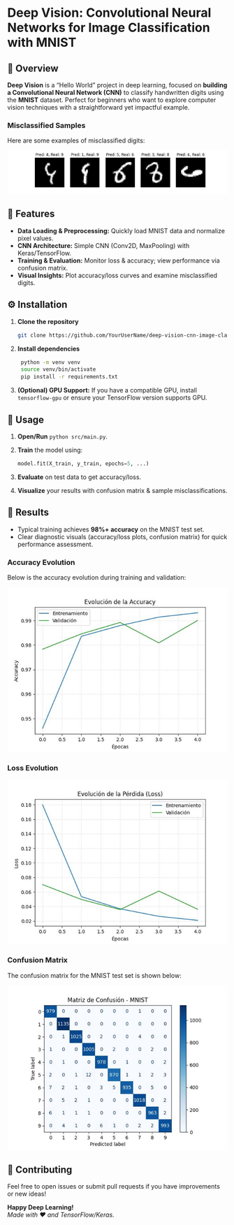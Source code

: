 # Deep Vision: Convolutional Neural Networks for Image Classification with MNIST

## 🔬 Overview

**Deep Vision** is a “Hello World” project in deep learning, focused on **building a Convolutional Neural Network (CNN)** to classify handwritten digits using the **MNIST** dataset. Perfect for beginners who want to explore computer vision techniques with a straightforward yet impactful example.

### Misclassified Samples

Here are some examples of misclassified digits:

![Misclassified Samples](img/misclassified_samples.jpg)

## 🎯 Features

- **Data Loading & Preprocessing:** Quickly load MNIST data and normalize pixel values.
- **CNN Architecture:** Simple CNN (Conv2D, MaxPooling) with Keras/TensorFlow.
- **Training & Evaluation:** Monitor loss & accuracy; view performance via confusion matrix.
- **Visual Insights:** Plot accuracy/loss curves and examine misclassified digits.

## ⚙️ Installation

1. **Clone the repository**  

   ```bash
   git clone https://github.com/YourUserName/deep-vision-cnn-image-classification-mnist.git
   ```

2. **Install dependencies**  

   ```bash
    python -m venv venv
    source venv/bin/activate
    pip install -r requirements.txt
   ```

3. **(Optional) GPU Support:** If you have a compatible GPU, install `tensorflow-gpu` or ensure your TensorFlow version supports GPU.

## 🚀 Usage

1. **Open/Run** `python src/main.py`.
2. **Train** the model using:

   ```python
   model.fit(X_train, y_train, epochs=5, ...)
   ```

3. **Evaluate** on test data to get accuracy/loss.
4. **Visualize** your results with confusion matrix & sample misclassifications.

## 🎉 Results

- Typical training achieves **98%+ accuracy** on the MNIST test set.
- Clear diagnostic visuals (accuracy/loss plots, confusion matrix) for quick performance assessment.

### Accuracy Evolution

Below is the accuracy evolution during training and validation:

![Accuracy Evolution](img/accuracy.jpg)

### Loss Evolution

![Accuracy Evolution](img/loss.jpg)

### Confusion Matrix

The confusion matrix for the MNIST test set is shown below:

![Confusion Matrix](img/confusion_matrix.jpg)

## 🤝 Contributing

Feel free to open issues or submit pull requests if you have improvements or new ideas!

**Happy Deep Learning!**  
_Made with :heart: and TensorFlow/Keras._
